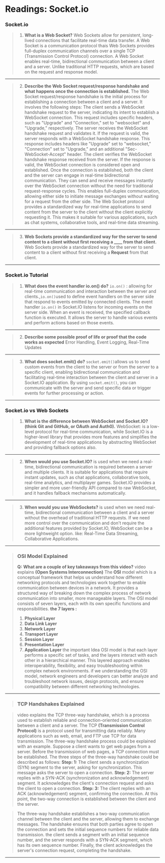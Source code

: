 
# Readings: Socket.io

### **Socket.io** 
>1. **What is a Web Socket?**
>Web Sockets allow for persistent, long-lived connections that facilitate real-time data transfer.
A Web Socket is a communication protocol thais Web Sockets provides full-duplex communication channels over a single TCP (Transmission Control Protocol) connection. A Web Socket enables real-time, bidirectional communication between a client and a server. Unlike traditional HTTP requests, which are based on the request and response model.

---

> 2. **Describe the Web Socket request/response handshake and what happens once the connection is established.**
>The Web Socket request/response handshake is the initial process for establishing a connection between a client and a server. It involves the following steps:
>The client sends a WebSocket handshake request to the server, indicating its intent to establish a WebSocket connection. This request includes specific headers, such as "Upgrade" and "Connection," set to "websocket" and "Upgrade," respectively.
The server receives the WebSocket handshake request and validates it. If the request is valid, the server responds with a WebSocket handshake response. This response includes headers like "Upgrade" set to "websocket," "Connection" set to "Upgrade," and an additional "Sec-WebSocket-Accept" header.
The client verifies the WebSocket handshake response received from the server. If the response is valid, the WebSocket connection is considered open and established.
Once the connection is established, both the client and the server can engage in real-time bidirectional communication. They can send and receive messages instantly over the WebSocket connection without the need for traditional request-response cycles. This enables full-duplex communication, allowing either side to initiate message exchanges without waiting for a request from the other side.
The Web Socket protocol provides a standardized way for real-time applications to send content from the server to the client without the client explicitly requesting it. This makes it suitable for various applications, such as chat systems, collaborative tools, and real-time data streaming.

---

>3. **Web Sockets provide a standardized way for the server to send content to a client without first receiving a ____ from that client.**
Web Sockets provide a standardized way for the server to send content to a client without first receiving a **Request** from that client.

---
### Socket.io Tutorial
>1. **What does the event handler io.on() do?**
`io.on()` :  allowing for real-time communication and interaction between the server and clients.,`io.on()`used to define event handlers on the server side that respond to events emitted by connected clients.
The event handler `io.on()` in Socket.IO listens for incoming events on the server side. When an event is received, the specified callback function is executed. It allows the server to handle various events and perform actions based on those events.
---

>2. **Describe some possible proof of life or proof that the code works as expected**
Error Handling, Event Logging, Real-Time Updates
---

>3. **What does socket.emit() do?**
`socket.emit()`allows us to send custom events from the client to the server or from the server to a specific client, enabling bidirectional communication and facilitating real-time interaction between the client and server in a Socket.IO application.
By using `socket.emit()`, you can communicate with the server and send specific data or trigger events for further processing or action.
---


### Socket.io vs Web Sockets
>1. **What is the difference between WebSocket and Socket.IO? (think Git and GitHub, or OAuth and Auth0).**
WebSocket: is a low-level protocol for real-time communication, while Socket.IO is a higher-level library that provides more features and simplifies the development of real-time applications by abstracting WebSocket and providing fallback options also.
---

>2. **When would you use Socket.IO?**
is  used when we need a real-time, bidirectional communication is required between a server and multiple clients.
It is suitable for applications that require instant updates, such as chat applications, collaborative tools, real-time analytics, and multiplayer games.
Socket.IO provides a simpler and more user-friendly API compared to raw WebSocket, and it handles fallback mechanisms automatically.
---

>3. **When would you use WebSockets?**
is used when we need real-time, bidirectional communication between a client and a server without the overhead of traditional HTTP requests.
If we need more control over the communication and don't require the additional features provided by Socket.IO, WebSocket can be a more lightweight option.
like: Real-Time Data Streaming, Collaborative Applications.
---

>### OSI Model Explained
>**Q:** **What are a couple of key takeaways from this video?**
 video explains **(Open Systems Interconnection)** The **OSI** model which is a conceptual framework that helps us understand how different networking protocols and technologies work together to enable communication between devices in a network. It provides a structured way of breaking down the complex process of network communication into smaller, more manageable layers.
The OSI model consists of seven layers, each with its own specific functions and responsibilities.
>**the 7 layers :**
>1. **Physical Layer**
>2. **Data Link Layer**
>3. **Network Layer**
>4. **Transport Layer**
>5. **Session Layer**
>6. **Presentation Layer**
>7. **Application Layer**
the important Idea OSI model is that each layer performs a specific set of tasks, and the layers interact with each other in a hierarchical manner. This layered approach enables interoperability, flexibility, and easy troubleshooting within complex network environments.
if we understanding the OSI model, network engineers and developers can better analyze and troubleshoot network issues, design protocols, and ensure compatibility between different networking technologies.

---
>### TCP Handshakes Explained

> video explains the TCP three-way handshake, which is a process used to establish reliable and connection-oriented communication between a client and a server.
The TCP **(Transmission Control Protocol)** is a protocol used for transmitting data reliably. Many applications such as web, email, and FTP use TCP for data transmission.
The three-way handshake process could be explained with an example. Suppose a client wants to get web pages from a server. Before the transmission of web pages, a TCP connection must be established.
The three steps of the three-way handshake could be described as follows:
**Step: 1:** The client sends a synchronization (SYN) segment to the server, asking for synchronization. This message asks the server to open a connection.
**Step: 2:** The server replies with a SYN-ACK (synchronization and acknowledgement) segment. It acknowledges the client's connection request and asks the client to open a connection.
**Step: 3:** The client replies with an ACK (acknowledgement) segment, confirming the connection. At this point, the two-way connection is established between the client and the server.

>The three-way handshake establishes a two-way communication channel between the client and the server, allowing them to exchange messages. The handshake ensures that both parties agree to open the connection and sets the initial sequence numbers for reliable data transmission. the client sends a segment with an initial sequence number, and the server responds with a SYN-ACK segment, which has its own sequence number. Finally, the client acknowledges the server's connection request, completing the handshake.

---
